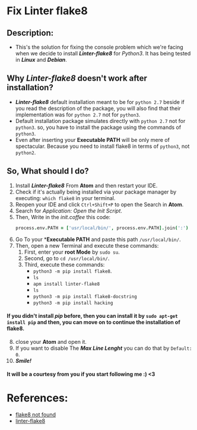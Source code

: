 # Fix Linter flake8

## Description:
* This's the solution for fixing the console problem which we're facing when we decide to install ***Linter-flake8*** for *Python3*. It has being tested in ***Linux*** and ***Debian***.

## Why ***Linter-flake8*** doesn't work after installation?
- ***Linter-flake8*** default installation meant to be for `python 2.7` beside if you read the description of the package, you will also find that their implementation was for `python 2.7` not for `python3`.
- Default installation package simulates directly with `python 2.7` not for `python3`. so, you have to install the package using the commands of `python3`.
- Even after inserting your **Executable PATH** will be only mere of spectacular. Because you need to install flake8 in terms of `python3`, not `python2`.

## So, What should I do?

1. Install ***Linter-flake8*** From **Atom** and then restart your IDE.
2. Check if it's actually being installed via your package manager by executing: `which flake8` in your terminal.
3. Reopen your IDE and click `Ctrl+Shift+P` to open the Search in **Atom**.
4. Search for *Application: Open the Init Script*.
5. Then, Write in the *init.coffee* this code:
    ```coffee
    process.env.PATH = ['usr/local/bin/', process.env.PATH].join(':')
    ```
6. Go To your ***Executable PATH** and paste this path `/usr/local/bin/`.
7. Then, open a new Terminal and execute these commands:
    1. First, enter your **root Mode** by `sudo su`.
    2. Second, go to `cd /usr/local/bin/`.
    3. Third, execute these commands:
        - `python3 -m pip install flake8`.
        - `ls`
        - `apm install linter-flake8`
        - `ls`
        - `python3 -m pip install flake8-docstring`
        - `python3 -m pip install hacking`
#### If you didn't install *pip* before, then you can install it by `sudo apt-get install pip` and then, you can move on to continue the installation of flake8.
8. close your **Atom** and open it.
9. If you want to disable The ***Max Line Lenght*** you can do that by `Default: 0`.
10. ***Smile!***

#### It will be a courtesy from you if you start following me :) <3


# References:
- [flake8 not found](https://github.com/AtomLinter/linter-flake8/issues/18)
- [linter-flake8](https://github.com/AtomLinter/linter-flake8)
